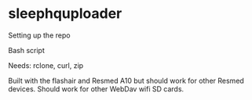 # sleephquploader
Setting up the repo

Bash script

Needs: rclone, curl, zip

Built with the flashair and Resmed A10 but should work for other Resmed devices.  Should work for other WebDav wifi SD cards.
